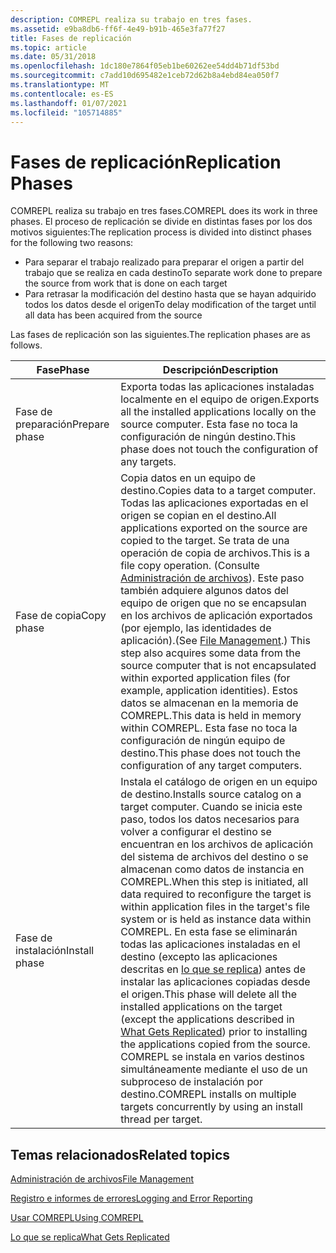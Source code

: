 ```yaml
---
description: COMREPL realiza su trabajo en tres fases.
ms.assetid: e9ba8db6-ff6f-4e49-b91b-465e3fa77f27
title: Fases de replicación
ms.topic: article
ms.date: 05/31/2018
ms.openlocfilehash: 1dc180e7864f05eb1be60262ee54dd4b71df53bd
ms.sourcegitcommit: c7add10d695482e1ceb72d62b8a4ebd84ea050f7
ms.translationtype: MT
ms.contentlocale: es-ES
ms.lasthandoff: 01/07/2021
ms.locfileid: "105714885"
---
```

# <a name="replication-phases"></a><span data-ttu-id="3495f-103">Fases de replicación</span><span class="sxs-lookup"><span data-stu-id="3495f-103">Replication Phases</span></span>

<span data-ttu-id="3495f-104">COMREPL realiza su trabajo en tres fases.</span><span class="sxs-lookup"><span data-stu-id="3495f-104">COMREPL does its work in three phases.</span></span> <span data-ttu-id="3495f-105">El proceso de replicación se divide en distintas fases por los dos motivos siguientes:</span><span class="sxs-lookup"><span data-stu-id="3495f-105">The replication process is divided into distinct phases for the following two reasons:</span></span>

-   <span data-ttu-id="3495f-106">Para separar el trabajo realizado para preparar el origen a partir del trabajo que se realiza en cada destino</span><span class="sxs-lookup"><span data-stu-id="3495f-106">To separate work done to prepare the source from work that is done on each target</span></span>
-   <span data-ttu-id="3495f-107">Para retrasar la modificación del destino hasta que se hayan adquirido todos los datos desde el origen</span><span class="sxs-lookup"><span data-stu-id="3495f-107">To delay modification of the target until all data has been acquired from the source</span></span>

<span data-ttu-id="3495f-108">Las fases de replicación son las siguientes.</span><span class="sxs-lookup"><span data-stu-id="3495f-108">The replication phases are as follows.</span></span>



| <span data-ttu-id="3495f-109">Fase</span><span class="sxs-lookup"><span data-stu-id="3495f-109">Phase</span></span>         | <span data-ttu-id="3495f-110">Descripción</span><span class="sxs-lookup"><span data-stu-id="3495f-110">Description</span></span>                                                                                                                                                                                                                                                                                                                                                                                                                                                                                                                                  |
|---------------|----------------------------------------------------------------------------------------------------------------------------------------------------------------------------------------------------------------------------------------------------------------------------------------------------------------------------------------------------------------------------------------------------------------------------------------------------------------------------------------------------------------------------------------------|
| <span data-ttu-id="3495f-111">Fase de preparación</span><span class="sxs-lookup"><span data-stu-id="3495f-111">Prepare phase</span></span> | <span data-ttu-id="3495f-112">Exporta todas las aplicaciones instaladas localmente en el equipo de origen.</span><span class="sxs-lookup"><span data-stu-id="3495f-112">Exports all the installed applications locally on the source computer.</span></span> <span data-ttu-id="3495f-113">Esta fase no toca la configuración de ningún destino.</span><span class="sxs-lookup"><span data-stu-id="3495f-113">This phase does not touch the configuration of any targets.</span></span>                                                                                                                                                                                                                                                                                                                                                                                                           |
| <span data-ttu-id="3495f-114">Fase de copia</span><span class="sxs-lookup"><span data-stu-id="3495f-114">Copy phase</span></span>    | <span data-ttu-id="3495f-115">Copia datos en un equipo de destino.</span><span class="sxs-lookup"><span data-stu-id="3495f-115">Copies data to a target computer.</span></span> <span data-ttu-id="3495f-116">Todas las aplicaciones exportadas en el origen se copian en el destino.</span><span class="sxs-lookup"><span data-stu-id="3495f-116">All applications exported on the source are copied to the target.</span></span> <span data-ttu-id="3495f-117">Se trata de una operación de copia de archivos.</span><span class="sxs-lookup"><span data-stu-id="3495f-117">This is a file copy operation.</span></span> <span data-ttu-id="3495f-118">(Consulte [Administración de archivos](file-management.md)). Este paso también adquiere algunos datos del equipo de origen que no se encapsulan en los archivos de aplicación exportados (por ejemplo, las identidades de aplicación).</span><span class="sxs-lookup"><span data-stu-id="3495f-118">(See [File Management](file-management.md).) This step also acquires some data from the source computer that is not encapsulated within exported application files (for example, application identities).</span></span> <span data-ttu-id="3495f-119">Estos datos se almacenan en la memoria de COMREPL.</span><span class="sxs-lookup"><span data-stu-id="3495f-119">This data is held in memory within COMREPL.</span></span> <span data-ttu-id="3495f-120">Esta fase no toca la configuración de ningún equipo de destino.</span><span class="sxs-lookup"><span data-stu-id="3495f-120">This phase does not touch the configuration of any target computers.</span></span>                                                                               |
| <span data-ttu-id="3495f-121">Fase de instalación</span><span class="sxs-lookup"><span data-stu-id="3495f-121">Install phase</span></span> | <span data-ttu-id="3495f-122">Instala el catálogo de origen en un equipo de destino.</span><span class="sxs-lookup"><span data-stu-id="3495f-122">Installs source catalog on a target computer.</span></span> <span data-ttu-id="3495f-123">Cuando se inicia este paso, todos los datos necesarios para volver a configurar el destino se encuentran en los archivos de aplicación del sistema de archivos del destino o se almacenan como datos de instancia en COMREPL.</span><span class="sxs-lookup"><span data-stu-id="3495f-123">When this step is initiated, all data required to reconfigure the target is within application files in the target's file system or is held as instance data within COMREPL.</span></span> <span data-ttu-id="3495f-124">En esta fase se eliminarán todas las aplicaciones instaladas en el destino (excepto las aplicaciones descritas en [lo que se replica](what-gets-replicated.md)) antes de instalar las aplicaciones copiadas desde el origen.</span><span class="sxs-lookup"><span data-stu-id="3495f-124">This phase will delete all the installed applications on the target (except the applications described in [What Gets Replicated](what-gets-replicated.md)) prior to installing the applications copied from the source.</span></span> <span data-ttu-id="3495f-125">COMREPL se instala en varios destinos simultáneamente mediante el uso de un subproceso de instalación por destino.</span><span class="sxs-lookup"><span data-stu-id="3495f-125">COMREPL installs on multiple targets concurrently by using an install thread per target.</span></span> |



 

## <a name="related-topics"></a><span data-ttu-id="3495f-126">Temas relacionados</span><span class="sxs-lookup"><span data-stu-id="3495f-126">Related topics</span></span>

<dl> <dt>

[<span data-ttu-id="3495f-127">Administración de archivos</span><span class="sxs-lookup"><span data-stu-id="3495f-127">File Management</span></span>](file-management.md)
</dt> <dt>

[<span data-ttu-id="3495f-128">Registro e informes de errores</span><span class="sxs-lookup"><span data-stu-id="3495f-128">Logging and Error Reporting</span></span>](logging-and-error-reporting.md)
</dt> <dt>

[<span data-ttu-id="3495f-129">Usar COMREPL</span><span class="sxs-lookup"><span data-stu-id="3495f-129">Using COMREPL</span></span>](using-comrepl.md)
</dt> <dt>

[<span data-ttu-id="3495f-130">Lo que se replica</span><span class="sxs-lookup"><span data-stu-id="3495f-130">What Gets Replicated</span></span>](what-gets-replicated.md)
</dt> </dl>

 

 



